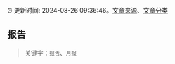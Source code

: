 :alarm_clock: 更新时间: 2024-08-26 09:36:46。[文章来源](/README.md)、[文章分类](/TAGS.md)

## 报告


> 关键字：`报告`、`月报`



